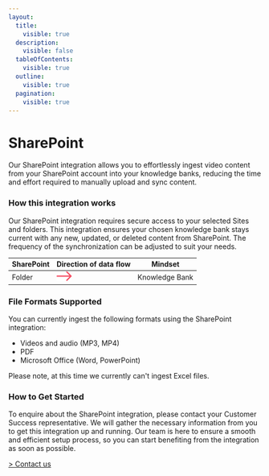 ```yaml
---
layout:
  title:
    visible: true
  description:
    visible: false
  tableOfContents:
    visible: true
  outline:
    visible: true
  pagination:
    visible: true
---
```


# SharePoint

Our SharePoint integration allows you to effortlessly ingest video content from your SharePoint account into your knowledge banks, reducing the time and effort required to manually upload and sync content.

### How this integration works

Our SharePoint integration requires secure access to your selected Sites and folders. This integration ensures your chosen knowledge bank stays current with any new, updated, or deleted content from SharePoint. The frequency of the synchronization can be adjusted to suit your needs.



| SharePoint | Direction of data flow                                                                         | Mindset        |
| ---------- | ---------------------------------------------------------------------------------------------- | -------------- |
| Folder     | <img src="../../../.gitbook/assets/arrow - left to right (2).png" alt="" data-size="original"> | Knowledge Bank |

### File Formats Supported

You can currently ingest the following formats using the SharePoint integration:

* Videos and audio (MP3, MP4)
* PDF
* Microsoft Office (Word, PowerPoint)

Please note, at this time we currently can't ingest Excel files.

### How to Get Started

To enquire about the SharePoint integration, please contact your Customer Success representative. We will gather the necessary information from you to get this integration up and running. Our team is here to ensure a smooth and efficient setup process, so you can start benefiting from the integration as soon as possible.

[> Contact us](https://mindset-ai.atlassian.net/servicedesk/customer/portal/1/group/10/create/41)

